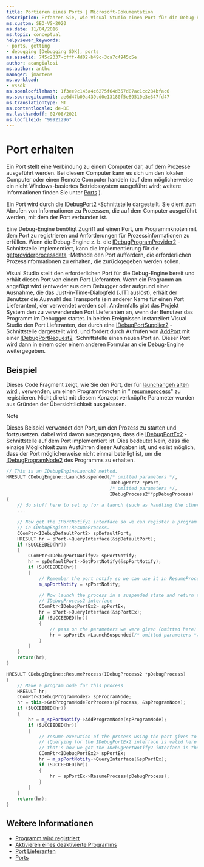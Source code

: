 ```yaml
---
title: Portieren eines Ports | Microsoft-Dokumentation
description: Erfahren Sie, wie Visual Studio einen Port für die Debug-Engine bereitstellt, um Programmknoten mit dem Port zu registrieren und Anforderungen nach Prozessinformationen zu erfüllen.
ms.custom: SEO-VS-2020
ms.date: 11/04/2016
ms.topic: conceptual
helpviewer_keywords:
- ports, getting
- debugging [Debugging SDK], ports
ms.assetid: 745c2337-cfff-4d02-b49c-3ca7c4945c5e
author: acangialosi
ms.author: anthc
manager: jmartens
ms.workload:
- vssdk
ms.openlocfilehash: 1f3ee9c145a4c6275f64d357d87ac1cc284bfac6
ms.sourcegitcommit: ae6d47b09a439cd0e13180f5e89510e3e347fd47
ms.translationtype: MT
ms.contentlocale: de-DE
ms.lasthandoff: 02/08/2021
ms.locfileid: "99921296"
---
```

# <a name="get-a-port"></a>Port erhalten
Ein Port stellt eine Verbindung zu einem Computer dar, auf dem Prozesse ausgeführt werden. Bei diesem Computer kann es sich um den lokalen Computer oder einen Remote Computer handeln (auf dem möglicherweise ein nicht Windows-basiertes Betriebssystem ausgeführt wird; weitere Informationen finden Sie unter [Ports](../../extensibility/debugger/ports.md) ).

Ein Port wird durch die [IDebugPort2](../../extensibility/debugger/reference/idebugport2.md) -Schnittstelle dargestellt. Sie dient zum Abrufen von Informationen zu Prozessen, die auf dem Computer ausgeführt werden, mit dem der Port verbunden ist.

Eine Debug-Engine benötigt Zugriff auf einen Port, um Programmknoten mit dem Port zu registrieren und Anforderungen für Prozessinformationen zu erfüllen. Wenn die Debug-Engine z. b. die [IDebugProgramProvider2](../../extensibility/debugger/reference/idebugprogramprovider2.md) -Schnittstelle implementiert, kann die Implementierung für die [getproviderprocessdata](../../extensibility/debugger/reference/idebugprogramprovider2-getproviderprocessdata.md) -Methode den Port auffordern, die erforderlichen Prozessinformationen zu erhalten, die zurückgegeben werden sollen.

Visual Studio stellt den erforderlichen Port für die Debug-Engine bereit und erhält diesen Port von einem Port Lieferanten. Wenn ein Programm an angefügt wird (entweder aus dem Debugger oder aufgrund einer Ausnahme, die das Just-in-Time-Dialogfeld [JIT] auslöst), erhält der Benutzer die Auswahl des Transports (ein anderer Name für einen Port Lieferanten), der verwendet werden soll. Andernfalls gibt das Projekt System den zu verwendenden Port Lieferanten an, wenn der Benutzer das Programm im Debugger startet. In beiden Ereignissen instanziiert Visual Studio den Port Lieferanten, der durch eine [IDebugPortSupplier2](../../extensibility/debugger/reference/idebugportsupplier2.md) -Schnittstelle dargestellt wird, und fordert durch Aufrufen von [AddPort](../../extensibility/debugger/reference/idebugportsupplier2-addport.md) mit einer [IDebugPortRequest2](../../extensibility/debugger/reference/idebugportrequest2.md) -Schnittstelle einen neuen Port an. Dieser Port wird dann in einem oder einem anderen Formular an die Debug-Engine weitergegeben.

## <a name="example"></a>Beispiel
Dieses Code Fragment zeigt, wie Sie den Port, der für [launchangeh alten wird](../../extensibility/debugger/reference/idebugenginelaunch2-launchsuspended.md) , verwenden, um einen Programmknoten in " [resumeprocess](../../extensibility/debugger/reference/idebugenginelaunch2-resumeprocess.md)" zu registrieren. Nicht direkt mit diesem Konzept verknüpfte Parameter wurden aus Gründen der Übersichtlichkeit ausgelassen.

> [!NOTE]
> Dieses Beispiel verwendet den Port, um den Prozess zu starten und fortzusetzen. dabei wird davon ausgegangen, dass die [IDebugPortEx2](../../extensibility/debugger/reference/idebugportex2.md) -Schnittstelle auf dem Port implementiert ist. Dies bedeutet Nein, dass die einzige Möglichkeit zum Ausführen dieser Aufgaben ist, und es ist möglich, dass der Port möglicherweise nicht einmal beteiligt ist, um die [IDebugProgramNode2](../../extensibility/debugger/reference/idebugprogramnode2.md) des Programms zu erhalten.

```cpp
// This is an IDebugEngineLaunch2 method.
HRESULT CDebugEngine::LaunchSuspended(/* omitted parameters */,
                                      IDebugPort2 *pPort,
                                      /* omitted parameters */,
                                      IDebugProcess2**ppDebugProcess)
{
    // do stuff here to set up for a launch (such as handling the other parameters)
    ...

    // Now get the IPortNotify2 interface so we can register a program node
    // in CDebugEngine::ResumeProcess.
    CComPtr<IDebugDefaultPort2> spDefaultPort;
    HRESULT hr = pPort->QueryInterface(&spDefaultPort);
    if (SUCCEEDED(hr))
    {
        CComPtr<IDebugPortNotify2> spPortNotify;
        hr = spDefaultPort->GetPortNotify(&spPortNotify);
        if (SUCCEEDED(hr))
        {
            // Remember the port notify so we can use it in ResumeProcess.
            m_spPortNotify = spPortNotify;

            // Now launch the process in a suspended state and return the
            // IDebugProcess2 interface
            CComPtr<IDebugPortEx2> spPortEx;
            hr = pPort->QueryInterface(&spPortEx);
            if (SUCCEEDED(hr))
            {
                // pass on the parameters we were given (omitted here)
                hr = spPortEx->LaunchSuspended(/* omitted parameters */,ppDebugProcess)
            }
        }
    }
    return(hr);
}

HRESULT CDebugEngine::ResumeProcess(IDebugProcess2 *pDebugProcess)
{
    // Make a program node for this process
    HRESULT hr;
    CComPtr<IDebugProgramNode2> spProgramNode;
    hr = this->GetProgramNodeForProcess(pProcess, &spProgramNode);
    if (SUCCEEDED(hr))
    {
        hr = m_spPortNotify->AddProgramNode(spProgramNode);
        if (SUCCEEDED(hr))
        {
            // resume execution of the process using the port given to us earlier.
            // (Querying for the IDebugPortEx2 interface is valid here since
            // that's how we got the IDebugPortNotify2 interface in the first place.)
            CComPtr<IDebugPortEx2> spPortEx;
            hr = m_spPortNotify->QueryInterface(&spPortEx);
            if (SUCCEEDED(hr))
            {
                hr = spPortEx->ResumeProcess(pDebugProcess);
            }
        }
    }
    return(hr);
}
```

## <a name="see-also"></a>Weitere Informationen
- [Programm wird registriert](../../extensibility/debugger/registering-the-program.md)
- [Aktivieren eines deaktivierte Programms](../../extensibility/debugger/enabling-a-program-to-be-debugged.md)
- [Port Lieferanten](../../extensibility/debugger/port-suppliers.md)
- [Ports](../../extensibility/debugger/ports.md)
